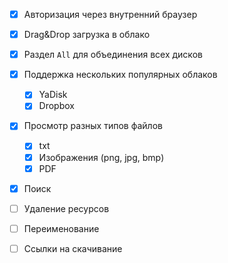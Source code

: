 ﻿- [x] Авторизация через внутренний браузер
- [x] Drag&Drop загрузка в облако
- [x] Раздел `All` для объединения всех дисков

- [x] Поддержка нескольких популярных облаков
    - [x] YaDisk
    - [x] Dropbox

- [x] Просмотр разных типов файлов
    - [x] txt
    - [x] Изображения (png, jpg, bmp)
    - [x] PDF

- [x] Поиск 
- [ ] Удаление ресурсов
- [ ] Переименование 
- [ ] Ссылки на скачивание

